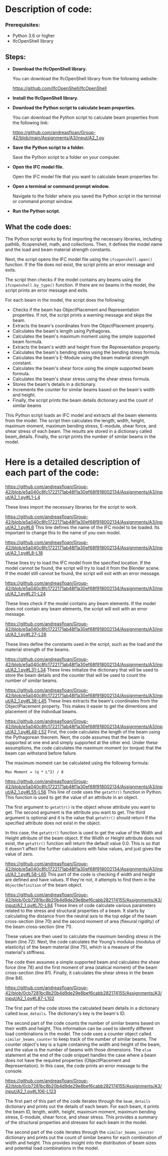 # Description of code: #

### Prerequisites:

- Python 3.6 or higher
- IfcOpenShell library

## Steps:

- **Download the IfcOpenShell library.**

  You can download the IfcOpenShell library from the following website:

    https://github.com/IfcOpenShell/IfcOpenShell

- **Install the IfcOpenShell library.**


- **Download the Python script to calculate beam properties.**

   You can download the Python script to calculate beam properties from the following link:

  https://github.com/andreasfloan/Group-42/blob/main/Assignments/A3/input/A2_1.py
  
- **Save the Python script to a folder.**

  Save the Python script to a folder on your computer.

- **Open the IFC model file.**

  Open the IFC model file that you want to calculate beam properties for.

- **Open a terminal or command prompt window.**

   Navigate to the folder where you saved the Python script in the terminal or command prompt window.

- **Run the Python script.**



## What the code does:

The Python script works by first importing the necessary libraries, including pathlib, ifcopenshell, math, and collections. Then, it defines the model name and the load and beam material strength constants.

Next, the script opens the IFC model file using the ```ifcopenshell.open()``` function. If the file does not exist, the script prints an error message and exits.

The script then checks if the model contains any beams using the ```ifcopenshell.by_type()``` function. If there are no beams in the model, the script prints an error message and exits.

For each beam in the model, the script does the following:

- Checks if the beam has ObjectPlacement and Representation properties. If not, the script prints a warning message and skips the beam.
- Extracts the beam's coordinates from the ObjectPlacement property.
- Calculates the beam's length using Pythagoras.
- Calculates the beam's maximum moment using the simple supported beam formula.
- Extracts the beam's width and height from the Representation property.
- Calculates the beam's bending stress using the bending stress formula.
- Calculates the beam's E-Module using the beam material strength constant.
- Calculates the beam's shear force using the simple supported beam formula.
- Calculates the beam's shear stress using the shear stress formula.
- Stores the beam's details in a dictionary.
- Increments the counter for similar beams based on the beam's width and height.
- Finally, the script prints the beam details dictionary and the count of similar beams


This Python script loads an IFC model and extracts all the beam elements from the model.
The script then calculates the length, width, height, maximum moment, maximum bending stress, E-module, shear force, and shear stress of each beam.
The results are stored in a dictionary called beam_details.
Finally, the script prints the number of similar beams in the model.

# Here is a detailed description of each part of the code: 

https://github.com/andreasfloan/Group-42/blob/e5a040c8fc1722171ab48f1a30ef68f918002134/Assignments/A3/input/A2_1.py#L1-L4

These lines import the necessary libraries for the script to work.



https://github.com/andreasfloan/Group-42/blob/e5a040c8fc1722171ab48f1a30ef68f918002134/Assignments/A3/input/A2_1.py#L6
This line defines the name of the IFC model to be loaded. Its important to change this to the name of you own model.



https://github.com/andreasfloan/Group-42/blob/e5a040c8fc1722171ab48f1a30ef68f918002134/Assignments/A3/input/A2_1.py#L8-L18

These lines try to load the IFC model from the specified location. If the model cannot be found, the script will try to load it from the Blender scene. If the model still cannot be found, the script will exit with an error message.



https://github.com/andreasfloan/Group-42/blob/e5a040c8fc1722171ab48f1a30ef68f918002134/Assignments/A3/input/A2_1.py#L21-L24

These lines check if the model contains any beam elements. If the model does not contain any beam elements, the script will exit with an error message.



https://github.com/andreasfloan/Group-42/blob/e5a040c8fc1722171ab48f1a30ef68f918002134/Assignments/A3/input/A2_1.py#L27-L28

These lines define the constants used in the script, such as the load and the material strength of the beams.



https://github.com/andreasfloan/Group-42/blob/e5a040c8fc1722171ab48f1a30ef68f918002134/Assignments/A3/input/A2_1.py#L31-L34
These lines initialize the dictionary that will be used to store the beam details and the counter that will be used to count the number of similar beams.



https://github.com/andreasfloan/Group-42/blob/e5a040c8fc1722171ab48f1a30ef68f918002134/Assignments/A3/input/A2_1.py#L36-L45
These lines extracts the beam's coordinates from the ObjectPlacement property. This makes it easier to get the dimentions and placement of the individual beams.



https://github.com/andreasfloan/Group-42/blob/e5a040c8fc1722171ab48f1a30ef68f918002134/Assignments/A3/input/A2_1.py#L48-L52
First, the code calculates the length of the beam using the Pythagorean theorem.
Next, the code assumes that the beam is supported at one end and simply supported at the other end. Under these assumptions, the code calculates the maximum moment (or torque) that the beam can withstand before failure.

The maximum moment can be calculated using the following formula:

```Max Moment = (q * L^2) / 8```



https://github.com/andreasfloan/Group-42/blob/e5a040c8fc1722171ab48f1a30ef68f918002134/Assignments/A3/input/A2_1.py#L55-L56
This line of code uses the ```getattr()``` function in Python. This function is used to get the value of an attribute in an object.

The first argument to ```getattr()``` is the object whose attribute you want to get. The second argument is the attribute you want to get. The third argument is optional and it is the value that ```getattr()``` should return if the specified attribute does not exist in the object.

In this case, the ```getattr()``` function is used to get the value of the Width and Height attribute of the beam object. If the Width or Height attribute does not exist, the ```getattr()``` function will return the default value 0.0. This is so that it doesn't affect the further calculations with false values, and just gives the value of zero.



https://github.com/andreasfloan/Group-42/blob/e5a040c8fc1722171ab48f1a30ef68f918002134/Assignments/A3/input/A2_1.py#L58-L65
This part of the code is checking if width and height are defined and have values. If they're not, it attempts to find them in the ```ObjectDefinition``` of the beam object.



https://github.com/andreasfloan/Group-42/blob/0cb7281bc8b20b4d9de29e8bef6cabb282174155/Assignments/A3/input/A2_1.py#L70-L84
These lines of code calculate various parameters related to the stress and structural properties of a beam. It starts by calculating the distance from the neutral axis to the top edge of the beam cross-section (line 70) and the second moment of area (flexural rigidity) of the beam cross-section (line 71). 

These values are then used to calculate the maximum bending stress in the beam (line 72). Next, the code calculates the Young's modulus (modulus of elasticity) of the beam material (line 75), which is a measure of the material's stiffness.

The code then assumes a simple supported beam and calculates the shear force (line 78) and the first moment of area (statical moment) of the beam cross-section (line 81). Finally, it calculates the shear stress in the beam (line 84).



https://github.com/andreasfloan/Group-42/blob/0cb7281bc8b20b4d9de29e8bef6cabb282174155/Assignments/A3/input/A2_1.py#L87-L102

The first part of the code stores the calculated beam details in a dictionary called ```beam_details```. The dictionary's key is the beam's ID.

The second part of the code counts the number of similar beams based on their width and height. This information can be used to identify different load combinations in the model. The code uses a counter object called ```similar_beams_counter``` to keep track of the number of similar beams. The counter object's key is a tuple containing the width and height of the beam, and the value is the number of beams with those dimensions.
The ```else``` statement at the end of the code snippet handles the case where a beam does not have the required properties (ObjectPlacement and Representation). In this case, the code prints an error message to the console.



https://github.com/andreasfloan/Group-42/blob/0cb7281bc8b20b4d9de29e8bef6cabb282174155/Assignments/A3/input/A2_1.py#L106-L123

The first part of this part of the code iterates through the ```beam_details``` dictionary and prints out the details of each beam. For each beam, it prints the beam ID, length, width, height, maximum moment, maximum bending stress, E-module, shear force, and shear stress. This provides a summary of the structural properties and stresses for each beam in the model.

The second part of the code iterates through the ```similar_beams_counter``` dictionary and prints out the count of similar beams for each combination of width and height. This provides insight into the distribution of beam sizes and potential load combinations in the model.
